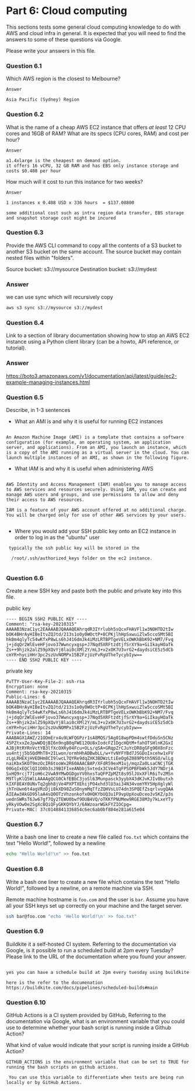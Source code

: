 # Part 6: Cloud computing

This sections tests some general cloud computing knowledge to do with AWS and cloud infra in general.
It is expected that you will need to find the answers to some of these questions via Google.

Please write your answers in this file.

### Question 6.1

Which AWS region is the closest to Melbourne?

```
Answer

Asia Pacific (Sydney) Region

```

### Question 6.2

What is the name of a cheap AWS EC2 instance that offers _at least_ 12 CPU cores and 16GB of RAM?
What are its specs (CPU cores, RAM) and cost per hour?

```
Answer

a1.4xlarge is the cheapest on demand option.
it offers 16 vCPU, 32 GB RAM and has EBS only instance storage and costs $0.408 per hour

```


How much will it cost to run this instance for two weeks?

```
Answer

1 instances x 0.408 USD x 336 hours  = $137.08800

some additional cost such as intra region data transfer, EBS storage and snapshot storage cost might be incured 
```

### Question 6.3

Provide the AWS CLI command to copy all the contents of a S3 bucket to another S3 bucket on the same account.
The source bucket may contain nested files within "folders".

Source bucket: s3://mysource
Destination bucket: s3://mydest

### Answer

we can use sync which will recursively copy 
```bash
aws s3 sync s3://mysource s3://mydest
```

### Question 6.4

Link to a section of library documentation showing how to stop an AWS EC2 instance using a Python client library (can be a howto, API reference, or tutorial).

### Answer

https://boto3.amazonaws.com/v1/documentation/api/latest/guide/ec2-example-managing-instances.html

### Question 6.5

Describe, in 1-3 sentences

- What an AMI is and why it is useful for running EC2 instances
```

An Amazon Machine Image (AMI) is a template that contains a software configuration (for example, an operating system, an application server, and applications). From an AMI, you launch an instance, which is a copy of the AMI running as a virtual server in the cloud. You can launch multiple instances of an AMI, as shown in the following figure.

```

- What IAM is and why it is useful when administering AWS

```

AWS Identity and Access Management (IAM) enables you to manage access to AWS services and resources securely. Using IAM, you can create and manage AWS users and groups, and use permissions to allow and deny their access to AWS resources.

IAM is a feature of your AWS account offered at no additional charge. You will be charged only for use of other AWS services by your users.


```

- Where you would add your SSH public key onto an EC2 instance in order to log in as the "ubuntu" user

```
 typically the ssh public key will be stored in the

  /root/.ssh/authorized_keys folder on the ec2 instance.


```

### Question 6.6

Create a new SSH key and paste both the public and private key into this file.

public key
```
---- BEGIN SSH2 PUBLIC KEY ----
Comment: "rsa-key-20210315"
AAAAB3NzaC1yc2EAAAABJQAAAQEAhrqdR3IYrlubh5sQcxFHAVFl1w3NOHTD2tIw
bOK4BHrAyHIBeItvZQJtd/213s1o0y0WOctP+8CPKjlhHpSxwuiZlw5ccoSMt5BI
hk0m4qlyTc54wKfxP8wLs6hJ416dmJk4iMzLRTBPTgeVELxOWKhBbK92+NM7/Fvq
j+jdqQr2WlEveHFjovo37Wwncyxgsp+J7Nqd5XRFtzdtjfSrXY9a+GiIkayHOaTk
Zs++9hjzk2alZ59pXQvYj8lai0cXMl2Y/mL3+v2xOK7U3vrG2+daydsiCE5z5dCb
cmYR+hyciHHr3pc2szUvNOMPx15B2FzjUzFvRgUTheTycybIyw==
---- END SSH2 PUBLIC KEY ----

```

private key

```
PuTTY-User-Key-File-2: ssh-rsa
Encryption: none
Comment: rsa-key-20210315
Public-Lines: 6
AAAAB3NzaC1yc2EAAAABJQAAAQEAhrqdR3IYrlubh5sQcxFHAVFl1w3NOHTD2tIw
bOK4BHrAyHIBeItvZQJtd/213s1o0y0WOctP+8CPKjlhHpSxwuiZlw5ccoSMt5BI
hk0m4qlyTc54wKfxP8wLs6hJ416dmJk4iMzLRTBPTgeVELxOWKhBbK92+NM7/Fvq
j+jdqQr2WlEveHFjovo37Wwncyxgsp+J7Nqd5XRFtzdtjfSrXY9a+GiIkayHOaTk
Zs++9hjzk2alZ59pXQvYj8lai0cXMl2Y/mL3+v2xOK7U3vrG2+daydsiCE5z5dCb
cmYR+hyciHHr3pc2szUvNOMPx15B2FzjUzFvRgUTheTycybIyw==
Private-Lines: 14
AAABAGX1AWZ/21ODmErx4u9LWFQGPzr1sA8MQS/5Ag018wpPDm4swtfDduSn5CNz
45PZtxxZeJpwWDQjBI6n9ngB0qFWE12OU8xIodcFZ1DgcHQtM+fahOTSHlnK2GxI
AJBjRtRYRnVctYB3lfXcOXRy04Fcu+OLs/qSA+GRqpZrCJuYcDR8gGFg90X8nFzc
uu4ntjj5b5QdMhT8+2ILwon/ormhHhADBwbLL/w+YvNYFYBd7JSGDoIxcehw1xFV
zLgLRHEXjHVEDHm8CI9lwcL7QYRe9dqZXK3BDWzLtiEeOg6Z089Pbth5NSO/wlLg
naiKbx5KOT9mzOcIR6tooWx2R60AAACBAP/XFdR59exM1uj/mqzZa0LsaCNCjTGK
00GqIxEQClQI1O0b3sJ9BIFIxeANbbj5xtedx3CVe4TqFPSOPBFbWk5JdY7NDrjA
SxHQ9rcjT71oH6c2VwA9YMwDGDgoYV0hxsTaQFPZpMZt8s95lJUxXFlR6iTv2MSn
M9TlyKlQ5WlLAAAAgQCG0CkfEBbC3joSl63Munpasck3yybX43dKJvKJIv0butxh
kIXF8EAY0UNvTq2gbh8jVe4PXPTXEhijPO4xhd3lU3ai34N34vomYRY5HpXglyWl
jhTnUwn6t4agVRzDji8kXD98ZuSOnymMqTfzZQHVsLU74dn3SPQEfZsqrlvugQAA
AIEAw3AkGD95laA4sQ0OTzVhzonkofxOHQKYbUQ3u1F9vpUpXouDceo3vSKZ/p3s
uednSWRsT6Jw67gf7Qy2TEWU0bwf9OUB4VQ/oTKKfPNUMew9RGE38M3y7kLxeYTy
yRkyVOw0e2SgXcBQiQFyGKKQYbYJ/6AWzoarWGkFYZIOCpg=
Private-MAC: 37c0148841336854c6ec6ab0bf804e281a615e04

```

### Question 6.7

Write a bash one liner to create a new file called `foo.txt` which contains the text "Hello World!", followed by a newline

```bash
echo "Hello World!\n" >> foo.txt
```

### Question 6.8

Write a bash one liner to create a new file which contains the text "Hello World!", followed by a newline, on a remote machine via SSH.

Remote machine hostname is `foo.com` and the user is `bar`. Assume you have all your SSH keys set up correctly on your machine and the target server.

```bash
ssh bar@foo.com "echo 'Hello World!\n' >> foo.txt"
```

### Question 6.9

Buildkite it a self-hosted CI system. Referring to the documentation via Google, is it possible to run a scheduled build at 2pm every Tuesday? Please link to the URL of the documentation where you found your answer.


```

yes you can have a schedule build at 2pm every tuesday using buildkite 

here is the refer to the documenation 
https://buildkite.com/docs/pipelines/scheduled-builds#main

```
### Question 6.10

GitHub Actions is a CI system provided by GitHub, Referring to the documentation via Google, what is an environment variable that you could use to determine whether your bash script is running inside a Github Action?

What kind of value would indicate that your script is running inside a GitHub Action?

```
GITHUB_ACTIONS is the environment variable that can be set to TRUE for running the bash scripts on github actions.

 You can use this variable to differentiate when tests are being run locally or by GitHub Actions.

 
```
